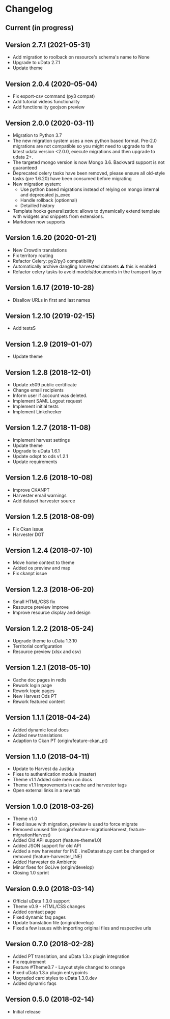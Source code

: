 # Changelog

## Current (in progress)

## Version 2.7.1 (2021-05-31)
- Add migration to roolback on resource's schema's name to None
- Upgrade to uData 2.7.1
- Update theme

## Version 2.0.4 (2020-05-04)
- Fix export-csv command (py3 compat)
- Add tutorial videos functionality
- Add functionality geojson preview

## Version 2.0.0 (2020-03-11)
- Migration to Python 3.7
- The new migration system uses a new python based format. Pre-2.0 migrations are not compatible so you might need to upgrade to the latest udata version <2.0.0, execute migrations and then upgrade to udata 2+.
- The targeted mongo version is now Mongo 3.6. Backward support is not guaranteed
- Deprecated celery tasks have been removed, please ensure all old-style tasks (pre 1.6.20) have been consumed before migrating
- New migration system:
  - Use python based migrations instead of relying on mongo internal and deprecated js_exec
  - Handle rollback (optionnal)
  - Detailled history
- Template hooks generalization: allows to dynamically extend template with widgets and snippets from extensions. 
- Markdown now supports

## Version 1.6.20 (2020-01-21)
- New Crowdin translations
- Fix territory routing
- Refactor Celery: py2/py3 compatibility
- Automatically archive dangling harvested datasets :warning: this is enabled
- Refactor celery tasks to avoid models/documents in the transport layer

## Version 1.6.17 (2019-10-28)
- Disallow URLs in first and last names

## Version 1.2.10 (2019-02-15)
- Add testsS

## Version 1.2.9 (2019-01-07)
- Update theme

## Version 1.2.8 (2018-12-01)
- Update x509 public certificate
- Change email recipients
- Inform user if account was deleted.
- Implement SAML Logout request
- Implement initial tests
- Implement Linkchecker

## Version 1.2.7 (2018-11-08)
- Implement harvest settings
- Update theme
- Upgrade to uData 1.6.1
- Update odspt to ods v1.2.1
- Update requirements

## Version 1.2.6 (2018-10-08)
- Improve CKANPT
- Harvester email warnings
- Add dataset harvester source

## Version 1.2.5 (2018-08-09)
- Fix Ckan issue
- Harvester DGT

## Version 1.2.4 (2018-07-10)
- Move home context to theme
- Added os preview and map
- Fix ckanpt issue

## Version 1.2.3 (2018-06-20)
- Small HTML/CSS fix
- Resource preview improve
- Improve resource display and design

## Version 1.2.2 (2018-05-24)
- Upgrade theme to uData 1.3.10
- Territorial configuration
- Resource preview (xlsx and csv)

## Version 1.2.1 (2018-05-10)
- Cache doc pages in redis
- Rework login page
- Rework topic pages
- New Harvest Ods PT
- Rework featured content

## Version 1.1.1 (2018-04-24)
- Added dynamic local docs
- Added new translations
- Adaption to Ckan PT (origin/feature-ckan_pt)

## Version 1.1.0 (2018-04-11)
- Update to Harvest da Justica
- Fixes to authentication module (master)
- Theme v1.1 Added side menu on docs
- Theme v1.1 Improvements in cache and harvester tags
- Open external links in a new tab

## Version 1.0.0 (2018-03-26)
- Theme v1.0
- Fixed issue with migration, preview is used to force migrate
- Removed unused file (origin/feature-migrationHarvest, feature-migrationHarvest)
- Added Old API support (feature-theme1.0)
- Added JSON support for old API
- Added a new harvester for INE . ineDatasets.py cant be changed or removed (feature-harvester_INE)
- Added Harvester do Ambiente
- Minor fixes for GoLive (origin/develop)
- Closing 1.0 sprint

## Version 0.9.0 (2018-03-14)
- Official uData 1.3.0 support
- Theme v0.9 - HTML/CSS changes
- Added contact page
- Fixed dynamic faq pages
- Update translation file (origin/develop)
- Fixed a few issues with importing original files and respective urls

## Version 0.7.0 (2018-02-28)

- Added PT translation, and uData 1.3.x plugin integration
- Fix requirement
- Feature #Theme0.7 - Layout style changed to orange
- Fixed uData 1.3.x plugin entrypoints
- Upgraded card styles to uData 1.3.0.dev
- Added dynamic faqs

## Version 0.5.0 (2018-02-14)

- Initial release
